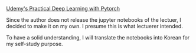 [Udemy's Practical Deep Learning with Pytorch](https://www.udemy.com/practical-deep-learning-with-pytorch/)

Since the author does not release the jupyter notebooks of the lectuer, I decided to make it on my own. I presume this is what lectuerer intended.

To have a solid understanding, I will translate the notebooks into Korean for my self-study purpose.
